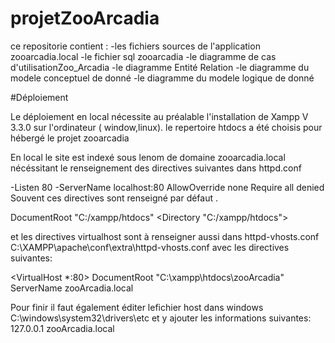 
# projetZooArcadia

ce repositorie contient :
-les fichiers sources de l'application zooarcadia.local
-le fichier sql zooarcadia
-le diagramme de cas d'utilisationZoo_Arcadia
-le diagramme Entité Relation
-le diagramme du modele conceptuel de donné
-le diagramme du modele logique de donné

#Déploiement

Le déploiement en local nécessite au préalable l'installation de Xampp V 3.3.0
sur l'ordinateur ( window,linux).
le repertoire htdocs a été choisis pour hébergé le projet zooarcadia


En local le site est indexé sous lenom de domaine zooarcadia.local nécéssitant le
renseignement des directives suivantes dans httpd.conf

-Listen 80
-ServerName localhost:80
<Directory />
    AllowOverride none
    Require all denied
</Directory>
Souvent ces directives sont renseigné par défaut .

DocumentRoot "C:/xampp/htdocs"
<Directory "C:/xampp/htdocs">

et les directives virtualhost sont à renseigner aussi
dans httpd-vhosts.conf
C:\XAMPP\apache\conf\extra\httpd-vhosts.conf 
avec les directives suivantes:

<VirtualHost *:80>
DocumentRoot "C:\xampp\htdocs\zooArcadia"
ServerName zooArcadia.local
</VirtualHost>


Pour finir il faut également éditer lefichier host
dans windows 
C:\windows\system32\drivers\etc
et y ajouter les informations suivantes:
127.0.0.1 zooArcadia.local








